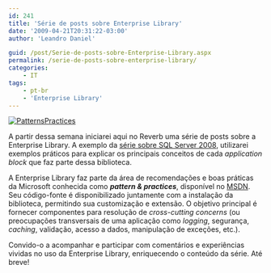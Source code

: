```yaml
---
id: 241
title: 'Série de posts sobre Enterprise Library'
date: '2009-04-21T20:31:22-03:00'
author: 'Leandro Daniel'

guid: /post/Serie-de-posts-sobre-Enterprise-Library.aspx
permalink: /serie-de-posts-sobre-enterprise-library/
categories:
    - IT
tags:
    - pt-br
    - 'Enterprise Library'
---
```


[![PatternsPractices](http://leandrodaniel.com/pics/WindowsLiveWriter/SriedepostssobreEnterpriseLibrary/21C2B53D/PatternsPractices_thumb.gif "PatternsPractices")](http://leandrodaniel.com/pics/WindowsLiveWriter/SriedepostssobreEnterpriseLibrary/1F862C81/PatternsPractices.gif)

A partir dessa semana iniciarei aqui no Reverb uma série de posts sobre a Enterprise Library. A exemplo da [série sobre SQL Server 2008](http://www.leandrodaniel.com/?tag=/sql+server+2008), utilizarei exemplos práticos para explicar os principais conceitos de cada *application block* que faz parte dessa biblioteca.

A Enterprise Library faz parte da área de recomendações e boas práticas da Microsoft conhecida como ***pattern &amp; practices***, disponível no [MSDN](http://msdn.microsoft.com/en-us/library/cc467894). Seu código-fonte é disponibilizado juntamente com a instalação da biblioteca, permitindo sua customização e extensão. O objetivo principal é fornecer componentes para resolução de *cross-cutting concerns* (ou preocupações transversais de uma aplicação como *logging*, segurança, *caching*, validação, acesso a dados, manipulação de exceções, etc.).

Convido-o a acompanhar e participar com comentários e experiências vividas no uso da Enterprise Library, enriquecendo o conteúdo da série. Até breve!
